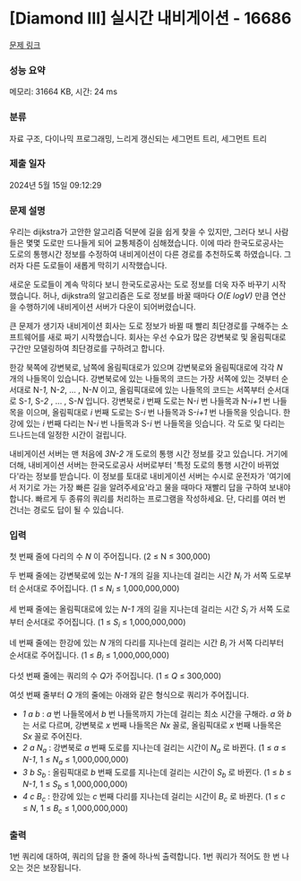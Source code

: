 # [Diamond III] 실시간 내비게이션 - 16686 

[문제 링크](https://www.acmicpc.net/problem/16686) 

### 성능 요약

메모리: 31664 KB, 시간: 24 ms

### 분류

자료 구조, 다이나믹 프로그래밍, 느리게 갱신되는 세그먼트 트리, 세그먼트 트리

### 제출 일자

2024년 5월 15일 09:12:29

### 문제 설명

<p>우리는 dijkstra가 고안한 알고리즘 덕분에 길을 쉽게 찾을 수 있지만, 그러다 보니 사람들은 몇몇 도로만 드나들게 되어 교통체증이 심해졌습니다. 이에 따라 한국도로공사는 도로의 통행시간 정보를 수정하여 내비게이션이 다른 경로를 추천하도록 하였습니다. 그러자 다른 도로들이 새롭게 막히기 시작했습니다.</p>

<p>새로운 도로들이 계속 막히다 보니 한국도로공사는 도로 정보를 더욱 자주 바꾸기 시작했습니다. 허나, dijkstra의 알고리즘은 도로 정보를 바꿀 때마다 <em>O(E logV)</em> 만큼 연산을 수행하기에 내비게이션 서버가 다운이 되어버렸습니다.</p>

<p>큰 문제가 생기자 내비게이션 회사는 도로 정보가 바뀔 때 빨리 최단경로를 구해주는 소프트웨어를 새로 짜기 시작했습니다. 회사는 우선 수요가 많은 강변북로 및 올림픽대로 구간만 모델링하여 최단경로를 구하려고 합니다.</p>

<p>한강 북쪽에 강변북로, 남쪽에 올림픽대로가 있으며 강변북로와 올림픽대로에 각각 <em>N</em> 개의 나들목이 있습니다. 강변북로에 있는 나들목의 코드는 가장 서쪽에 있는 것부터 순서대로 N-<em>1, </em>N-<em>2</em>, ... , N-<em>N</em><em> </em>이고, 올림픽대로에 있는 나들목의 코드는 서쪽부터 순서대로 S-<em>1</em>, S-<em>2</em> , ... , S-<em>N</em><em> </em>입니다. 강변북로 <em>i</em> 번째 도로는 N-<em>i</em><em> </em>번 나들목과 N-<em>i+1</em><em> </em>번 나들목을 이으며, 올림픽대로 <em>i</em> 번째 도로는 S-<em>i</em><em> </em>번 나들목과 S-<em>i+1</em><em> </em>번 나들목을 잇습니다. 한강에 있는 <em>i </em>번째 다리는 N-<em>i</em> 번 나들목과 S-<em>i</em> 번 나들목을 잇습니다. 각 도로 및 다리는 드나드는데 일정한 시간이 걸립니다.</p>

<p>내비게이션 서버는 맨 처음에 <em>3N-2 </em>개 도로의 통행 시간 정보를 갖고 있습니다. 거기에 더해, 내비게이션 서버는 한국도로공사 서버로부터 '특정 도로의 통행 시간이 바뀌었다'라는 정보를 받습니다. 이 정보를 토대로 내비게이션 서버는 수시로 운전자가 '여기에서 저기로 가는 가장 빠른 길을 알려주세요'라고 물을 때마다 재빨리 답을 구하여 보내야 합니다. 빠르게 두 종류의 쿼리를 처리하는 프로그램을 작성하세요. 단, 다리를 여러 번 건너는 경로도 답이 될 수 있습니다.</p>

### 입력 

 <p>첫 번째 줄에 다리의 수 <em>N</em> 이 주어집니다. (2 ≤ N ≤ 300,000)</p>

<p>두 번째 줄에는 강변북로에 있는 <em>N-1 </em>개의 길을 지나는데 걸리는 시간 <em>N<sub>i</sub> </em>가 서쪽 도로부터 순서대로 주어집니다. (1 ≤ <em>N<sub>i</sub></em> ≤ 1,000,000,000)</p>

<p>세 번째 줄에는 올림픽대로에 있는 <em>N-1 </em>개의 길을 지나는데 걸리는 시간 <em>S<sub>i </sub></em>가 서쪽 도로부터 순서대로 주어집니다. (1 ≤ <em>S<sub>i</sub></em> ≤ 1,000,000,000)</p>

<p>네 번째 줄에는 한강에 있는 <em>N</em> 개의 다리를 지나는데 걸리는 시간<em> B<sub>i</sub> </em>가 서쪽 다리부터 순서대로 주어집니다. (1 ≤ <em>B<sub>i</sub></em> ≤ 1,000,000,000)</p>

<p>다섯 번째 줄에는 쿼리의 수 <em>Q</em>가 주어집니다. (1 ≤ <em>Q</em> ≤ 300,000)</p>

<p>여섯 번째 줄부터 <em>Q</em> 개의 줄에는 아래와 같은 형식으로 쿼리가 주어집니다.</p>

<ul>
	<li><em>1</em> <em>a b</em> : <em>a</em> 번 나들목에서 <em>b</em> 번 나들목까지 가는데 걸리는 최소 시간을 구해라. <em>a</em> 와 <em>b</em> 는 서로 다르며, 강변북로 <em>x</em> 번째 나들목은 <em>Nx</em> 꼴로, 올림픽대로 <em>x</em> 번째 나들목은 <em>Sx</em> 꼴로 주어진다.</li>
	<li><em>2</em> <em>a N<sub>a</sub></em> : 강변북로 <em>a</em> 번째 도로를 지나는데 걸리는 시간이 <em>N<sub>a</sub></em> 로 바뀐다. (1 ≤ <em>a</em> ≤ <em>N-1</em>, 1 ≤ <em>N<sub>a</sub></em> ≤ 1,000,000,000)</li>
	<li><em>3</em> <em>b S<sub>b</sub></em> : 올림픽대로 <em>b</em> 번째 도로를 지나는데 걸리는 시간이 <em>S<sub>b</sub></em> 로 바뀐다. (1 ≤ <em>b</em> ≤ <em>N-1</em>, 1 ≤ <em>S<sub>b</sub></em> ≤ 1,000,000,000)</li>
	<li><em>4</em> <em>c B<sub>c</sub></em> : 한강에 있는 <em>c</em> 번째 다리를 지나는데 걸리는 시간이 <em>B<sub>c</sub></em> 로 바뀐다. (1 ≤ <em>c</em> ≤ <em>N</em>, 1 ≤ <em>B<sub>c</sub></em> ≤ 1,000,000,000)</li>
</ul>

### 출력 

 <p>1번 쿼리에 대하여, 쿼리의 답을 한 줄에 하나씩 출력합니다. 1번 쿼리가 적어도 한 번 나오는 것은 보장됩니다.</p>

